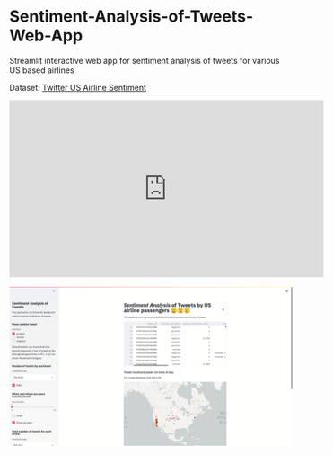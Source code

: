 # Sentiment-Analysis-of-Tweets-Web-App
Streamlit interactive web app for sentiment analysis of tweets for various US based airlines


Dataset: [Twitter US Airline Sentiment](https://www.kaggle.com/crowdflower/twitter-airline-sentiment)


<iframe width="560" height="315" src="https://www.youtube.com/embed/LAyjzEEX-vM" frameborder="0" allow="accelerometer; autoplay; encrypted-media; gyroscope; picture-in-picture" allowfullscreen></iframe>

[![webapp](https://github.com/Joyoshish/Sentiment-Analysis-of-Tweets-Web-App/blob/master/sample-ss.png)](https://www.youtube.com/watch?v=LAyjzEEX-vM&feature=emb_title)
